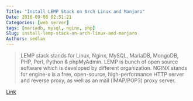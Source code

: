 ```yaml
---
Title: "Install LEMP Stack on Arch Linux and Manjaro"
Date: 2016-09-08 02:51:21
Categories: [web server]
tags: [mariadb, mysql, nginx, php]
Slug: install-lemp-stack-on-arch-linux-and-manjaro
Authors: sedlav
---
```


> LEMP stack stands for Linux, Nginx, MySQL, MariaDB, MongoDB, PHP, Perl, Python & phpMyAdmin. LEMP is bunch of open source software which is developed by different organization. NGINX stands for engine-x is a free, open-source, high-performance HTTP server and reverse proxy, as well as an mail (IMAP/POP3) proxy server.

[Link](http://www.2daygeek.com/install-lemp-server-nginx-mariadb-php-phpmyadmin-on-arch-linux-manjaro/)
